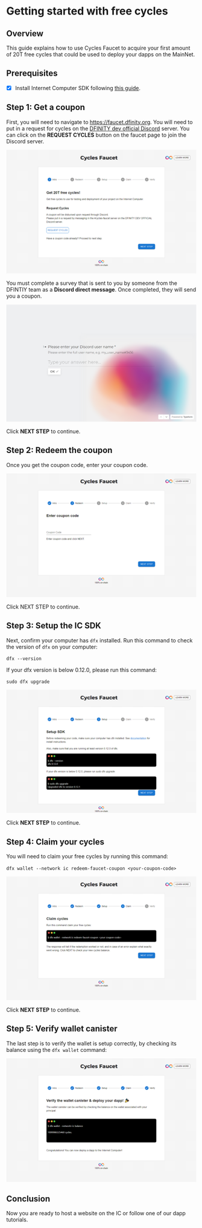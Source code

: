 # Getting started with free cycles

## Overview

This guide explains how to use Cycles Faucet to acquire your first amount of 20T free cycles that could be used to deploy your dapps on the MainNet.

## Prerequisites

- [x] Install Internet Computer SDK following [this guide](/developer-docs/setup/install/index.mdx).


## Step 1: Get a coupon

First, you will need to navigate to <https://faucet.dfinity.org>. You
will need to put in a request for cycles on the [DFINITY dev official Discord](https://discord.gg/jnjVVQaE2C) server. You can click on the **REQUEST CYCLES** button on the faucet page to join the Discord server.

![Getting Coupon](_attachments/faucet_step_1.png)

You must complete a survey that is sent to you by someone from the DFINTIY team as a **Discord direct message**. Once completed, they will send you a coupon.

![Survey](_attachments/faucet_step_2.png)

Click **NEXT STEP** to continue.

## Step 2: Redeem the coupon

Once you get the coupon code, enter your coupon code.

![Enter Coupon](_attachments/faucet_step_3.png)

Click NEXT STEP to continue.

## Step 3: Setup the IC SDK

Next, confirm your computer has `dfx` installed. Run this command to check the version of `dfx` on your computer:

    dfx --version

If your dfx version is below 0.12.0, please run this command:

    sudo dfx upgrade

![Setup SDK](_attachments/faucet_step_4.png)

Click **NEXT STEP** to continue.

## Step 4: Claim your cycles

You will need to claim your free cycles by running this command:

`dfx wallet --network ic redeem-faucet-coupon <your-coupon-code>`

![Claim Cycles](_attachments/faucet_step_5.png)

Click **NEXT STEP** to continue.

## Step 5: Verify wallet canister

The last step is to verify the wallet is setup correctly, by checking its balance using the `dfx wallet` command:

![Verify Wallet Canister](_attachments/faucet_step_6.png)

## Conclusion

Now you are ready to host a website on the IC or follow one of our dapp tutorials.

